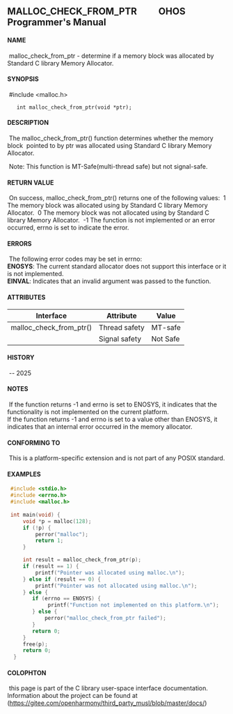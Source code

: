 ## MALLOC_CHECK_FROM_PTR &nbsp;&nbsp;&nbsp;&nbsp;&nbsp;&nbsp;&nbsp;&nbsp; OHOS Programmer's Manual   



#### **NAME**

​       malloc_check_from_ptr - determine if a memory block was allocated by Standard C library Memory Allocator.

#### **SYNOPSIS**

​       #include <malloc.h>

       int malloc_check_from_ptr(void *ptr);

#### **DESCRIPTION**

​       The malloc_check_from_ptr() function determines whether the memory block
​       pointed to by ptr was allocated using Standard C library Memory Allocator.

​       Note: This function is MT-Safe(multi-thread safe) but not signal-safe.

#### **RETURN VALUE**

​       On success, malloc_check_from_ptr() returns one of the following values:
​       1  The memory block was allocated using by Standard C library Memory Allocator.
​       0  The memory block was not allocated using by Standard C library Memory Allocator.
​       -1 The function is not implemented or an error occurred, errno is set to indicate the error.

#### **ERRORS**

​        The following error codes may be set in errno:  
​        **ENOSYS**: The current standard allocator does not support this interface or it is not implemented.  
​        **EINVAL**: Indicates that an invalid argument was passed to the function.  

#### ATTRIBUTES

| Interface               | Attribute     | Value    |
| ----------------------- | ------------- | -------- |
| malloc_check_from_ptr() | Thread safety | MT-safe  |
|                         | Signal safety | Not Safe |

#### HISTORY

​       -- 2025 

#### NOTES

​      If the function returns -1 and errno is set to ENOSYS, it indicates that the functionality is not implemented on the current platform.  
​      If the function returns -1 and errno is set to a value other than ENOSYS, it indicates that an internal error occurred in the memory allocator.  

#### CONFORMING TO

​      This is a platform-specific extension and is not part of any POSIX standard.

#### EXAMPLES

```c
 #include <stdio.h>
 #include <errno.h>
 #include <malloc.h>
 
 int main(void) {
     void *p = malloc(128);
     if (!p) {
         perror("malloc");
         return 1;
     }

     int result = malloc_check_from_ptr(p);
     if (result == 1) {
         printf("Pointer was allocated using malloc.\n");
     } else if (result == 0) {
         printf("Pointer was not allocated using malloc.\n");
     } else {
        if (errno == ENOSYS) {
             printf("Function not implemented on this platform.\n");
        } else {
            perror("malloc_check_from_ptr failed");
        }
        return 0;
     }
     free(p);
     return 0;
  }
```


#### COLOPHTON

​      this page is part of the C library user-space interface documentation.
​      Information about the project can be found at (https://gitee.com/openharmony/third_party_musl/blob/master/docs/)